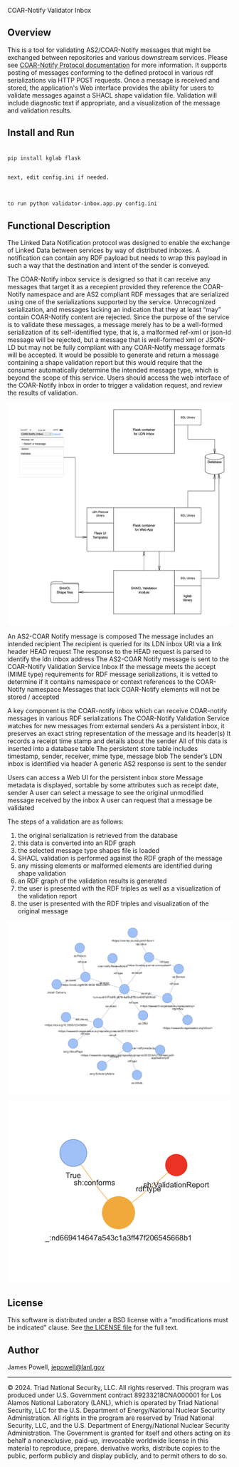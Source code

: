 COAR-Notify Validator Inbox

Overview
-----------
This is a tool for validating AS2/COAR-Notify messages that might be exchanged between repositories and various downstream services. Please see [COAR-Notify Protocol documentation](https://notify.coar-repositories.org/) for more information. It supports posting of messages conforming to the defined protocol in various rdf serializations via HTTP POST requests. Once a message is received and stored, the application's Web interface provides the ability for users to validate messages against a SHACL shape validation file. Validation will include diagnostic text if appropriate, and a visualization of the message and validation results.

Install and Run
-----------
<code>
pip install kglab flask

next, edit config.ini if needed.

to run
python validator-inbox.app.py config.ini
</code>

Functional Description
-----------
The Linked Data Notification protocol was designed to enable the exchange of Linked Data between services by way of distributed inboxes. A notification can contain any RDF payload but needs to wrap this payload in such a way that the destination and intent of the sender is conveyed. 

The COAR-Notify inbox service is designed so that it can receive any messages that target it as a recepient provided they reference the COAR-Notify namespace and are AS2 compliant RDF messages that are serialized using one of the serializations supported by the service. Unrecognized serialization, and messages lacking an indication that they at least “may” contain COAR-Notify content are rejected. Since the purpose of the service is to validate these messages, a message merely has to be a well-formed serialization of its self-identified type, that is, a malformed ref-xml or json-ld message will be rejected, but a message that is well-formed xml or JSON-LD but may not be fully compliant with any COAR-Notify message formats will be accepted. It would be possible to generate and return a message containing a shape validation report but this would require that the consumer automatically determine the intended message type, which is beyond the scope of this service. Users should access the web interface of the COAR-Notify inbox in order to trigger a validation request, and review the results of validation. 

![app flow](examples/figures/app-flow.png)

An AS2-COAR Notify message is composed 
The message includes an intended recipient
The recipient is queried for its LDN inbox URI via a link header HEAD request
The response to the HEAD request is parsed to identify the ldn inbox address
The AS2-COAR Notify message is sent to the COAR-Notify Validation Service Inbox
If the message meets the accept (MIME type) requirements for RDF message serializations, it is vetted to determine if it contains namespace or context references to the COAR-Notify namespace
Messages that lack COAR-Notify elements will not be stored / accepted

A key component is the COAR-notify inbox which can receive COAR-notify messages in various RDF serializations
The COAR-Notify Validation Service watches for new messages from external senders
As a persistent inbox, it preserves an exact string representation of the message and its header(s)
It records a receipt time stamp and details about the sender
All of this data is inserted into a database table 
The persistent store table includes timestamp, sender, receiver, mime type, message blob
The sender’s LDN inbox is identified via header
A generic AS2 response is sent to the sender

Users can access a Web UI for the persistent inbox store
Message metadata is displayed, sortable by some attributes such as receipt date, sender
A user can select a message to see the original unmodified message received by the inbox
A user can request that a message be validated

The steps of a validation are as follows:
1) the original serialization is retrieved from the database
2) this data is converted into an RDF graph
3) the selected message type shapes file is loaded
4) SHACL validation is performed against the RDF graph of the message
5) any missing elements or malformed elements are identified during shape validation
6) an RDF graph of the validation results is generated 
7) the user is presented with the RDF triples as well as a visualization of the validation report
8) the user is presented with the RDF triples and visualization of the original message

![message graph](examples/figures/valid-1.png)

![message graph](examples/figures/valid-3.png)


License
-------

This software is distributed under a BSD  license with a "modifications must be indicated" clause. See [the LICENSE file](https://github.com/jepowell-LANL/coar-notify-validator-inbox/blob/d2ec1733d2dc12f60a17aa23db76047fb227b1d7/license.md) for the full text.

Author
------

James Powell, <jepowell@lanl.gov>

-------
© 2024. Triad National Security, LLC. All rights reserved.
This program was produced under U.S. Government contract 89233218CNA000001 for Los Alamos National Laboratory (LANL), which is operated by Triad National Security, LLC for the U.S. Department of Energy/National Nuclear Security Administration. All rights in the program are reserved by Triad National Security, LLC, and the U.S. Department of Energy/National Nuclear Security Administration. The Government is granted for itself and others acting on its behalf a nonexclusive, paid-up, irrevocable worldwide license in this material to reproduce, prepare. derivative works, distribute copies to the public, perform publicly and display publicly, and to permit others to do so.

